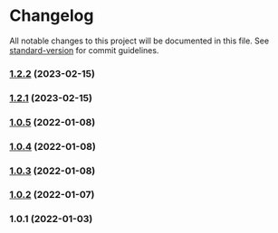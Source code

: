 # Changelog

All notable changes to this project will be documented in this file. See [standard-version](https://github.com/conventional-changelog/standard-version) for commit guidelines.

### [1.2.2](https://github.com/postgood-dev/crm-scrapper/compare/v1.2.1...v1.2.2) (2023-02-15)

### [1.2.1](https://github.com/postgood-dev/crm-scrapper/compare/v1.2.0...v1.2.1) (2023-02-15)

### [1.0.5](https://github.com/postgood-dev/crm-scrapper/compare/v1.0.4...v1.0.5) (2022-01-08)

### [1.0.4](https://github.com/postgood-dev/crm-scrapper/compare/v1.0.3...v1.0.4) (2022-01-08)

### [1.0.3](https://github.com/postgood-dev/crm-scrapper/compare/v1.0.2...v1.0.3) (2022-01-08)

### [1.0.2](https://github.com/postgood-dev/crm-scrapper/compare/v1.0.1...v1.0.2) (2022-01-07)

### 1.0.1 (2022-01-03)
